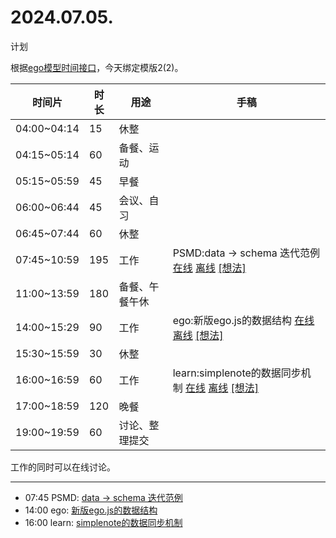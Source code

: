 # 2024.07.05.
计划  

根据[ego模型时间接口](https://gitee.com/hyg/blog/blob/master/timeflow.md)，今天绑定模版2(2)。

| 时间片 | 时长 | 用途 | 手稿 |
| --- | --- | --- | --- |
| 04:00~04:14 | 15 | 休整 |  |
| 04:15~05:14 | 60 | 备餐、运动 |  |
| 05:15~05:59 | 45 | 早餐 |  |
| 06:00~06:44 | 45 | 会议、自习 |  |
| 06:45~07:44 | 60 | 休整 |  |
| 07:45~10:59 | 195 | 工作 | PSMD:data -> schema 迭代范例  [在线](http://simp.ly/p/3GXNTh) [离线](../../draft/2024/07/20240705074500.md) <a href="mailto:huangyg@mars22.com?subject=关于2024.07.05.[data -> schema 迭代范例]任务&body=日期: 20240705%0D%0A序号: 5%0D%0A手稿:../../draft/2024/07/20240705074500.md%0D%0A---请勿修改邮件主题及以上内容 从下一行开始写您的想法---%0D%0A">[想法]</a> |
| 11:00~13:59 | 180 | 备餐、午餐午休 |  |
| 14:00~15:29 | 90 | 工作 | ego:新版ego.js的数据结构  [在线](http://simp.ly/p/lsBYG9) [离线](../../draft/2024/07/20240705140000.md) <a href="mailto:huangyg@mars22.com?subject=关于2024.07.05.[新版ego.js的数据结构]任务&body=日期: 20240705%0D%0A序号: 7%0D%0A手稿:../../draft/2024/07/20240705140000.md%0D%0A---请勿修改邮件主题及以上内容 从下一行开始写您的想法---%0D%0A">[想法]</a> |
| 15:30~15:59 | 30 | 休整 |  |
| 16:00~16:59 | 60 | 工作 | learn:simplenote的数据同步机制  [在线](http://simp.ly/p/MpcbHD) [离线](../../draft/2024/07/20240705160000.md) <a href="mailto:huangyg@mars22.com?subject=关于2024.07.05.[simplenote的数据同步机制]任务&body=日期: 20240705%0D%0A序号: 9%0D%0A手稿:../../draft/2024/07/20240705160000.md%0D%0A---请勿修改邮件主题及以上内容 从下一行开始写您的想法---%0D%0A">[想法]</a> |
| 17:00~18:59 | 120 | 晚餐 |  |
| 19:00~19:59 | 60 | 讨论、整理提交 |  |

工作的同时可以在线讨论。

---

- 07:45	PSMD: [data -> schema 迭代范例](../../../draft/2024/07/20240705074500.md)
- 14:00	ego: [新版ego.js的数据结构](../../../draft/2024/07/20240705140000.md)
- 16:00	learn: [simplenote的数据同步机制](../../../draft/2024/07/20240705160000.md)

